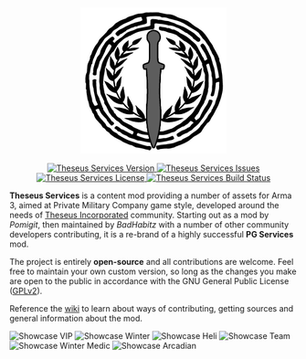 <p align="center">
    <img src="https://github.com/Theseus-Aegis/TheseusServices/blob/master/extras/assets/logo/logo_tacs_ca.png">
</p>
<p align="center">
    <a href="https://github.com/Theseus-Aegis/TheseusServices/releases">
        <img src="https://img.shields.io/badge/Version-1.19.0-blue.svg" alt="Theseus Services Version">
    </a>
    <a href="https://github.com/Theseus-Aegis/TheseusServices/issues">
        <img src="https://img.shields.io/github/issues-raw/Theseus-Aegis/TheseusServices.svg?label=Issues" alt="Theseus Services Issues">
    </a>
    <a href="https://github.com/Theseus-Aegis/TheseusServices/blob/master/LICENSE">
        <img src="https://img.shields.io/badge/License-GPLv2-red.svg" alt="Theseus Services License">
    </a>
    <a href="https://travis-ci.org/Theseus-Aegis/TheseusServices">
        <img src="https://travis-ci.org/Theseus-Aegis/TheseusServices.svg?branch=master" alt="Theseus Services Build Status">
    </a>
</p>

**Theseus Services** is a content mod providing a number of assets for Arma 3, aimed at Private Military Company game style, developed around the needs of [Theseus Incorporated](https://www.theseus-aegis.com) community. Starting out as a mod by *Pomigit*, then maintained by *BadHabitz* with a number of other community developers contributing, it is a re-brand of a highly successful **PG Services** mod.

The project is entirely **open-source** and all contributions are welcome. Feel free to maintain your own custom version, so long as the changes you make are open to the public in accordance with the GNU General Public License ([GPLv2](https://github.com/Theseus-Aegis/TheseusServices/blob/master/LICENSE)).

Reference the [wiki](https://github.com/Theseus-Aegis/TheseusServices/wiki) to learn about ways of contributing, getting sources and general information about the mod.

![Showcase VIP](https://raw.githubusercontent.com/Theseus-Aegis/TheseusServices/master/extras/assets/img/showcase_vip.jpg)
![Showcase Winter](https://raw.githubusercontent.com/Theseus-Aegis/TheseusServices/master/extras/assets/img/showcase_winter.jpg)
![Showcase Heli](https://raw.githubusercontent.com/Theseus-Aegis/TheseusServices/master/extras/assets/img/showcase_heli.jpg)
![Showcase Team](https://raw.githubusercontent.com/Theseus-Aegis/TheseusServices/master/extras/assets/img/showcase_team.jpg)
![Showcase Winter Medic](https://raw.githubusercontent.com/Theseus-Aegis/TheseusServices/master/extras/assets/img/showcase_winter_medic.jpg)
![Showcase Arcadian](https://raw.githubusercontent.com/Theseus-Aegis/TheseusServices/master/extras/assets/img/showcase_arcadian.jpg)
